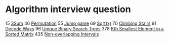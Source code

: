 # Algorithm interview question

15 [3Sum](https://leetcode.com/problems/3sum/description/)
46 [Permutation](https://leetcode.com/problems/permutations/description/)
55 [Jump game](https://leetcode.com/problems/jump-game/description/)
69 [Sqrt(x)](https://leetcode.com/problems/sqrtx/description/)
70 [Climbing Stairs](https://leetcode.com/problems/climbing-stairs/description/)
91 [Decode Ways](https://leetcode.com/problems/decode-ways/description/)
96 [Unique Binary Search Trees](https://leetcode.com/problems/unique-binary-search-trees/description/)
378 [Kth Smallest Element in a Sorted Matrix](https://leetcode.com/problems/kth-smallest-element-in-a-sorted-matrix/description/)
435 [Non-overlapping Intervals](https://leetcode.com/problems/non-overlapping-intervals/description/)
